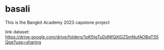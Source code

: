 # basali
This is the Bangkit Academy 2023 capstone project

link dataset:
https://drive.google.com/drive/folders/1oK5tgTuDdNfQitIGZSmNufAOBqTS5Qpe?usp=sharing

